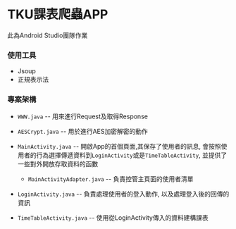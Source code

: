 # TKU課表爬蟲APP
此為Android Studio團隊作業
  
### 使用工具
* Jsoup
* 正規表示法


### 專案架構
* `WWW.java` -- 用來進行Request及取得Response

* `AESCrypt.java` -- 用於進行AES加密解密的動作

* `MainActivity.java` -- 開啟App的首個頁面,其保存了使用者的訊息,
                         會按照使用者的行為選擇傳遞資料到`LoginActivity`或是`TimeTableActivity`,
                         並提供了一些對外開放存取資料的函數
  * `MainActivityAdapter.java` -- 負責控管主頁面的使用者清單
  
* `LoginActivity.java` -- 負責處理使用者的登入動作,
                          以及處理登入後的回傳的資訊

* `TimeTableActivity.java` -- 使用從LoginActivity傳入的資料建構課表
